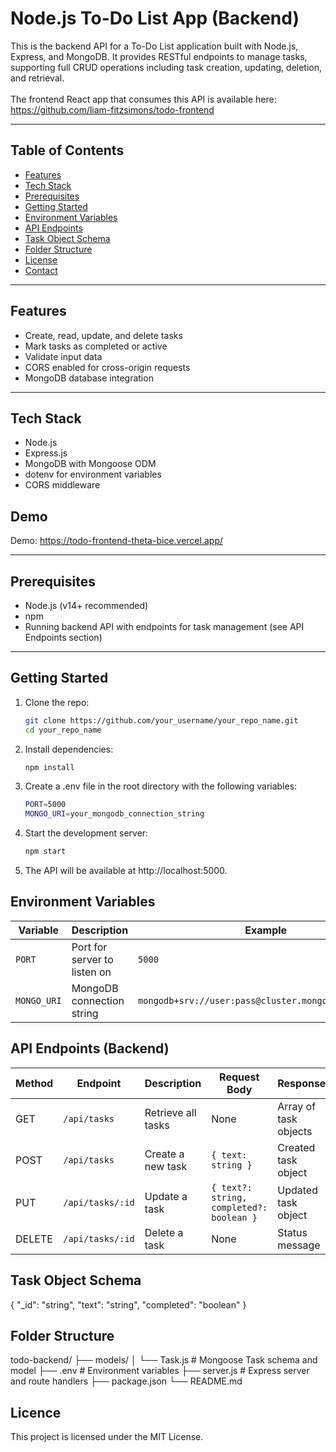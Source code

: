 # Node.js To-Do List App (Backend)

This is the backend API for a To-Do List application built with Node.js, Express, and MongoDB. It provides RESTful endpoints to manage tasks, supporting full CRUD operations including task creation, updating, deletion, and retrieval.\
\
The frontend React app that consumes this API is available here: https://github.com/liam-fitzsimons/todo-frontend

---

## Table of Contents

- [Features](#features)
- [Tech Stack](#tech-stack)
- [Prerequisites](#prerequisites)
- [Getting Started](#getting-started)
- [Environment Variables](#environment-variables)
- [API Endpoints](#api-endpoints)
- [Task Object Schema](#task-object-schema)
- [Folder Structure](#folder-structure)
- [License](#license)
- [Contact](#contact)

---

## Features

- Create, read, update, and delete tasks
- Mark tasks as completed or active
- Validate input data
- CORS enabled for cross-origin requests
- MongoDB database integration

---

## Tech Stack

- Node.js
- Express.js
- MongoDB with Mongoose ODM
- dotenv for environment variables
- CORS middleware

## Demo

Demo: https://todo-frontend-theta-bice.vercel.app/

---

## Prerequisites

- Node.js (v14+ recommended)
- npm 
- Running backend API with endpoints for task management (see API Endpoints section)

---

## Getting Started

1. Clone the repo:

   ```bash
   git clone https://github.com/your_username/your_repo_name.git
   cd your_repo_name
   ```
2. Install dependencies:

   ```bash
   npm install
   ```

3. Create a .env file in the root directory with the following variables:

   ```bash
   PORT=5000
   MONGO_URI=your_mongodb_connection_string
   ```

4. Start the development server:

   ```bash
   npm start
   ```

5. The API will be available at http://localhost:5000.

   
## Environment Variables
| Variable    | Description                  | Example                                              |
| ----------- | ---------------------------- | ---------------------------------------------------- |
| `PORT`      | Port for server to listen on | `5000`                                               |
| `MONGO_URI` | MongoDB connection string    | `mongodb+srv://user:pass@cluster.mongodb.net/dbname` |

## API Endpoints (Backend)
| Method | Endpoint         | Description        | Request Body                             | Response              |
| ------ | ---------------- | ------------------ | ---------------------------------------- | --------------------- |
| GET    | `/api/tasks`     | Retrieve all tasks | None                                     | Array of task objects |
| POST   | `/api/tasks`     | Create a new task  | `{ text: string }`                       | Created task object   |
| PUT    | `/api/tasks/:id` | Update a task      | `{ text?: string, completed?: boolean }` | Updated task object   |
| DELETE | `/api/tasks/:id` | Delete a task      | None                                     | Status message        |


## Task Object Schema
{
  "_id": "string",
  "text": "string",
  "completed": "boolean"
}

## Folder Structure
todo-backend/
├── models/
│   └── Task.js           # Mongoose Task schema and model
├── .env                  # Environment variables
├── server.js             # Express server and route handlers
├── package.json
└── README.md

## Licence
This project is licensed under the MIT License.
